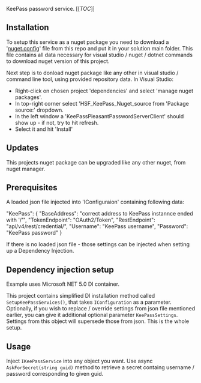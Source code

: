 
KeePass password service.
[[_TOC_]]

## Installation
To setup this service as a nuget package you need to download a '[nuget.config](nuget.config)' file from this repo and put it in your solution main folder.
This file contains all data necessary for visual studio / nuget / dotnet commands to download nuget version of this project.

Next step is to donload nuget package like any other in visual studio / command line tool, using provided repository data.
In Visual Studio: 
- Right-click on chosen project 'dependencies' and select 'manage nuget packages'.
- In top-right corner select 'HSF_KeePass_Nuget_source from 'Package source:' dropdown.
- In the left window a 'KeePassPleasantPasswordServerClient' should show up - if not, try to hit refresh.
- Select it and hit 'Install'

## Updates
This projects nuget package can be upgraded like any other nuget, from nuget manager.

## Prerequisites

A loaded json file injected into 'IConfiguraion' containing following data:
>>>
"KeePass": {
    "BaseAddress": "correct address to KeePass instannce ended with '/'",
    "TokenEndpoint": "OAuth2/Token",
    "RestEndpoint": "api/v4/rest/credential/",
    "Username": "KeePass username",
    "Password": "KeePass password"
  }
>>>

If there is no loaded json file - those settings can be injected when setting up a Dependency Injection.

## Dependency injection setup
Example uses Microsoft NET 5.0 DI container.

This project contains simplified DI installation method called `SetupKeePassServices()`, that takes `IConfiguration` as a parameter.
Optionally, if you wish to replace / override settings from json file mentioned earlier, you can give it additional optional parameter `KeePassSettings`.
Settings from this object will supersede those from json.
This is the whole setup.

## Usage
Inject `IKeePassService` into any object you want.
Use async `AskForSecret(string guid)` method to retrieve a secret containg username / password corresponding to given guid.


